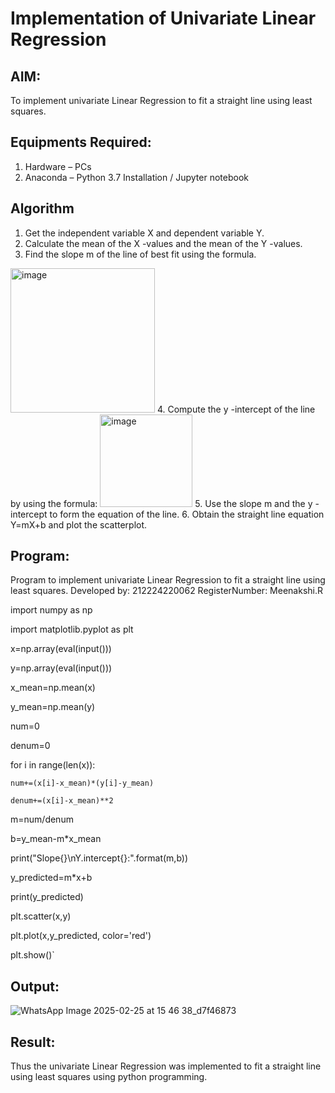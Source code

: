 # Implementation of Univariate Linear Regression
## AIM:
To implement univariate Linear Regression to fit a straight line using least squares.

## Equipments Required:
1. Hardware – PCs
2. Anaconda – Python 3.7 Installation / Jupyter notebook

## Algorithm
1. Get the independent variable X and dependent variable Y.
2. Calculate the mean of the X -values and the mean of the Y -values.
3. Find the slope m of the line of best fit using the formula. 
<img width="231" alt="image" src="https://user-images.githubusercontent.com/93026020/192078527-b3b5ee3e-992f-46c4-865b-3b7ce4ac54ad.png">
4. Compute the y -intercept of the line by using the formula:
<img width="148" alt="image" src="https://user-images.githubusercontent.com/93026020/192078545-79d70b90-7e9d-4b85-9f8b-9d7548a4c5a4.png">
5. Use the slope m and the y -intercept to form the equation of the line.
6. Obtain the straight line equation Y=mX+b and plot the scatterplot.

## Program:

Program to implement univariate Linear Regression to fit a straight line using least squares.
Developed by: 212224220062
RegisterNumber: Meenakshi.R

import numpy as np

import matplotlib.pyplot as plt

x=np.array(eval(input()))

y=np.array(eval(input()))

x_mean=np.mean(x)

y_mean=np.mean(y)

num=0

denum=0

for i in range(len(x)): 

    num+=(x[i]-x_mean)*(y[i]-y_mean)
    
    denum+=(x[i]-x_mean)**2
    
m=num/denum

b=y_mean-m*x_mean

print("Slope{}\nY.intercept{}:".format(m,b))

y_predicted=m*x+b

print(y_predicted)

plt.scatter(x,y)

plt.plot(x,y_predicted, color='red')

plt.show()`

## Output:

![WhatsApp Image 2025-02-25 at 15 46 38_d7f46873](https://github.com/user-attachments/assets/43633286-10a0-48b3-9b44-99a1bdf610ea)

## Result:
Thus the univariate Linear Regression was implemented to fit a straight line using least squares using python programming.
